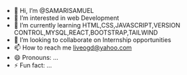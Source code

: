 - 👋 Hi, I’m @SAMARISAMUEL
- 👀 I’m interested in web Development 
- 🌱 I’m currently learning HTML,CSS,JAVASCRIPT,VERSION CONTROL,MYSQL,REACT,BOOTSTRAP,TAILWIND
- 💞️ I’m looking to collaborate on Internship opportunities
- 📫 How to reach me liveogd@yahoo.com
- 😄 Pronouns: ...
- ⚡ Fun fact: ...

<!---
SAMARISAMUEL/SAMARISAMUEL is a ✨ special ✨ repository because its `README.md` (this file) appears on your GitHub profile.
You can click the Preview link to take a look at your changes.
--->

